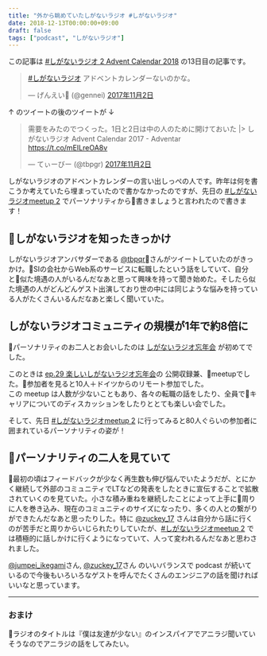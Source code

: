 ```yaml
---
title: "外から眺めていたしがないラジオ #しがないラジオ"
date: 2018-12-13T00:00:00+09:00
draft: false
tags: ["podcast", "しがないラジオ"]
---
```


この記事は [#しがないラジオ 2 Advent Calendar 2018](https://adventar.org/calendars/3012) の13日目の記事です。


<blockquote class="twitter-tweet" data-lang="ja"><p lang="ja" dir="ltr"><a href="https://twitter.com/hashtag/%E3%81%97%E3%81%8C%E3%81%AA%E3%81%84%E3%83%A9%E3%82%B8%E3%82%AA?src=hash&amp;ref_src=twsrc%5Etfw">#しがないラジオ</a> アドベントカレンダーないのかな。</p>&mdash; げんえい🤔 (@gennei) <a href="https://twitter.com/gennei/status/925990876446302208?ref_src=twsrc%5Etfw">2017年11月2日</a></blockquote>
<script async src="https://platform.twitter.com/widgets.js" charset="utf-8"></script>


↑ のツイートの後のツイートが ↓ 


<blockquote class="twitter-tweet" data-lang="ja"><p lang="ja" dir="ltr">需要をみたのでつくった。1日と2日は中の人のために開けておいた |&gt; しがないラジオ Advent Calendar 2017 - Adventar <a href="https://t.co/mEILreOA8v">https://t.co/mEILreOA8v</a></p>&mdash; てぃーびー (@tbpgr) <a href="https://twitter.com/tbpgr/status/926235962635583488?ref_src=twsrc%5Etfw">2017年11月2日</a></blockquote>
<script async src="https://platform.twitter.com/widgets.js" charset="utf-8"></script>

しがないラジオのアドベントカレンダーの言い出しっぺの人です。昨年は何を書こうか考えていたら埋まっていたので書かなかったのですが、先日の [#しがないラジオmeetup 2](https://shiganai.connpass.com/event/106153/) でパーソナリティから書きましょうと言われたので書きます！

## しがないラジオを知ったきっかけ

しがないラジオアンバサダーである [@tbpqr](https://twitter.com/tbpgr)さんがツイートしていたのがきっかけ。SIの会社からWeb系のサービスに転職したという話をしていて、自分と似た境遇の人がいるんだなあと思って興味を持って聞き始めた。そしたら似た境遇の人がどんどんゲスト出演しており世の中には同じような悩みを持っている人がたくさんいるんだなあと楽しく聞いていた。


## しがないラジオコミュニティの規模が1年で約8倍に

パーソナリティのお二人とお会いしたのは [しがないラジオ忘年会](https://shiganai.connpass.com/event/74300/) が初めてでした。 

このときは [ep.29 楽しいしがないラジオ忘年会](https://shiganai.org/ep/ep29)の 公開収録兼、meetupでした。参加者を見ると10人＋ドイツからのリモート参加でした。  
この meetup は人数が少ないこともあり、各々の転職の話をしたり、全員でキャリアについてのディスカッションをしたりととても楽しい会でした。

そして、先日 [#しがないラジオmeetup 2](https://shiganai.connpass.com/event/106153/) に行ってみると80人ぐらいの参加者に囲まれているパーソナリティの姿が！ 

## パーソナリティの二人を見ていて　

最初の頃はフィードバックが少なく再生数も伸び悩んでいたようだが、とにかく継続して外部のコミュニティでLTなどの発表をしたときに宣伝することで拡散されていくのを見ていた。小さな積み重ねを継続したことによって上手に周りに人を巻き込み、現在のコミュニティのサイズになったり、多くの人との繋がりができたんだなあと思ったりした。特に [@zuckey_17](https://twitter.com/zuckey_17) さんは自分から話に行くのが苦手だと周りからいじられたりしていたが、[#しがないラジオmeetup 2](https://shiganai.connpass.com/event/106153/) では積極的に話しかけに行くようになっていて、人って変われるんだなあと思わされました。

[@jumpei_ikegami](https://twitter.com/jumpei_ikegami)さん, [@zuckey_17](https://twitter.com/zuckey_17)さん のいいバランスで podcast が続いているので今後もいろいろなゲストを呼んでたくさんのエンジニアの話を聞ければいいなと思っています。

---

### おまけ
 ラジオのタイトルは『僕は友達が少ない』のインスパイアでアニラジ聞いていそうなのでアニラジの話をしてみたい。